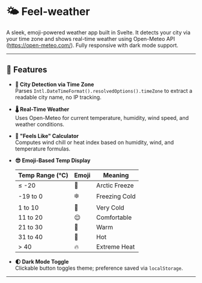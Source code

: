 # 🌤️ Feel-weather

A sleek, emoji-powered weather app built in Svelte. It detects your city via your time zone and shows real-time weather using Open-Meteo API (https://open-meteo.com/). Fully responsive with dark mode support.

---

## 🚀 Features

- **📍 City Detection via Time Zone**  
  Parses `Intl.DateTimeFormat().resolvedOptions().timeZone` to extract a readable city name, no IP tracking.

- **🌡️ Real-Time Weather**  
  Uses Open-Meteo for current temperature, humidity, wind speed, and weather conditions.

- **🧠 "Feels Like" Calculator**  
  Computes wind chill or heat index based on humidity, wind, and temperature formulas.

- **😎 Emoji-Based Temp Display**

  | Temp Range (°C)     | Emoji | Meaning         |
  |---------------------|--------|------------------|
  | ≤ -20               | 🧊     | Arctic Freeze    |
  | -19 to 0            | ❄️     | Freezing Cold    |
  | 1 to 10             | 🥶     | Very Cold        |
  | 11 to 20            | 😌     | Comfortable      |
  | 21 to 30            | 🫠     | Warm             |
  | 31 to 40            | 🥵     | Hot              |
  | > 40                | 🔥     | Extreme Heat     |

- **🌓 Dark Mode Toggle**  
  Clickable button toggles theme; preference saved via `localStorage`.

---